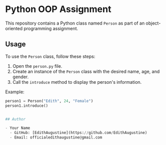 # Python OOP Assignment

This repository contains a Python class named `Person` as part of an object-oriented programming assignment.

## Usage

To use the `Person` class, follow these steps:

1. Open the `person.py` file.
2. Create an instance of the `Person` class with the desired name, age, and gender.
3. Call the `introduce` method to display the person's information.

Example:

```python
person1 = Person("Edith", 24, "Female")
person1.introduce()


## Author

- Your Name
  - GitHub: [EdithAugustine](https://github.com/EdithAugustine)
  - Email: officialedithaugustine@gmail.com



